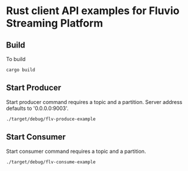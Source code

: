 # Rust client API examples for Fluvio Streaming Platform

## Build

To build

```
cargo build
```


## Start Producer

Start producer command requires a topic and a partition.  Server address defaults to '0.0.0.0:9003'.

```
./target/debug/flv-produce-example
```

## Start Consumer

Start consumer command requires a topic and a partition. 

```
./target/debug/flv-consume-example
```